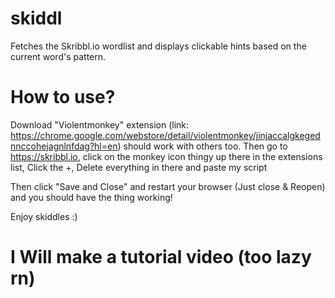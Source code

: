 # skiddl
Fetches the Skribbl.io wordlist and displays clickable hints based on the current word's pattern.

# How to use?
Download "Violentmonkey" extension (link: https://chrome.google.com/webstore/detail/violentmonkey/jinjaccalgkegednnccohejagnlnfdag?hl=en) should work with others too.
Then go to https://skribbl.io, click on the monkey icon thingy up there in the extensions list, Click the +, Delete everything in there and paste my script

Then click "Save and Close" and restart your browser (Just close & Reopen) and you should have the thing working! 

Enjoy skiddles :)

# I Will make a tutorial video (too lazy rn)

